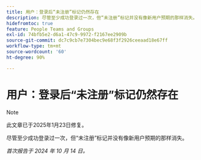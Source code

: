 ```yaml
---
title: 用户：登录后“未注册”标记仍然存在
description: 尽管至少成功登录过一次，但“未注册”标记并没有像新用户预期的那样消失。
hidefromtoc: true
feature: People Teams and Groups
exl-id: 74bfb5e2-d6a1-47c9-9972-f2167ee2909b
source-git-commit: dc7c9cb7e7304bec9e68f3f2926ceeaad18e67ff
workflow-type: tm+mt
source-wordcount: '60'
ht-degree: 90%

---
```


# 用户：登录后“未注册”标记仍然存在

>[!NOTE]
>
>此文章已于2025年1月23日修复。

尽管至少成功登录过一次，但“未注册”标记并没有像新用户预期的那样消失。

_首次报告于 2024 年 10 月 14 日。_
